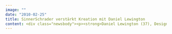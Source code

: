 ```yaml
---
image: ""
date: "2010-02-25"
title: SinnerSchrader verstärkt Kreation mit Daniel Lewington
content: <div class="newsbody"><p><strong>Daniel Lewington (37), Design- und Konzeptionsspezialist aus Großbritannien, ist neuer Creative Director Concept bei SinnerSchrader in Hamburg. Seit dem 15. Februar bringt der Brite seine digitale Expertise in Brand Strategy, User Experience Design, Produktentwicklung und Technologie in Bestands- und Neukundenprojekte der Interaktivagentur ein.</strong></p><p>Zuletzt war Lewington in der Londoner Agentur Method als Principal Client Services tätig. Für SinnerSchrader hat er sich aus gutem Grund entscheiden&#58; „SinnerSchrader ist einzigartig. Die Agentur definiert und kreiert nicht nur kreative, aufregende und effektive Nutzererlebnisse, sie kann sie auch mit dem höchstmöglichen technischen Standard umsetzen. Und das ist sehr selten.“</p><p>Daniel Lewington war Head of Digital bei The Brand Union, Development Strategy Director von Dare Digital und Creative Director bei Agency.com. Er arbeitete u.a. für Kunden wie Apple, BBC, Microsoft, Tate Galleries, Unilever, Barclays Bank, O2, Travelocity, Vodafone, KPMG, Aegon, Credit Suisse und Premier League.</p><p>Kreationsgeschäftsführer Chris Wallon freut sich besonders über die interdisziplinäre Erfahrung des Neuzugangs&#58; „Daniel Lewingtons Hintergrund liegt unter anderem in der Produktentwicklung. Dort ist es üblich, mit einem sehr breiten, fachübergreifenden Horizont an Aufgaben heranzugehen. Das passt perfekt zu den heutigen Bedürfnissen unserer Kunden in einer digitalisierten Welt. Und wir teilen seine Begeisterung für interaktive Marketingplattformen.“</p></div>
---
```

